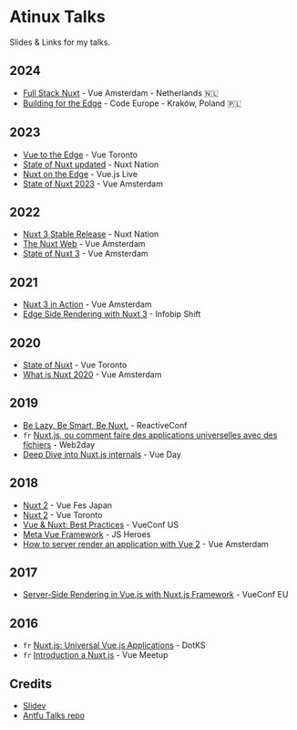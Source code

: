 # Atinux Talks

Slides & Links for my talks.

## 2024

- [Full Stack Nuxt](./2024-02-28) - Vue Amsterdam - Netherlands 🇳🇱
- [Building for the Edge](./2024-06-11) - Code Europe - Kraków, Poland 🇵🇱

## 2023

- [Vue to the Edge](https://www.youtube.com/watch?v=qmz643pQmmA) - Vue Toronto
- [State of Nuxt updated](https://www.youtube.com/watch?v=uV9omTH7b68) - Nuxt Nation
- [Nuxt on the Edge](https://www.youtube.com/watch?v=xdI_EFDkj8E) - Vue.js Live
- [State of Nuxt 2023](https://www.youtube.com/watch?v=2gUOvmwtA-A) - Vue Amsterdam

## 2022

- [Nuxt 3 Stable Release](https://www.youtube.com/watch?v=LbQBUvt3wmw) - Nuxt Nation
- [The Nuxt Web](https://www.youtube.com/watch?v=zDmkZ-gH3qs) - Vue Amsterdam
- [State of Nuxt 3](https://www.youtube.com/watch?v=TAmFREdn9q4) - Vue Amsterdam

## 2021

- [Nuxt 3 in Action](https://www.youtube.com/watch?v=ClF9BvKCVwY) - Vue Amsterdam
- [Edge Side Rendering with Nuxt 3](https://www.youtube.com/watch?v=lLr_GZo5xZw&t=434) - Infobip Shift

## 2020

- [State of Nuxt](https://www.youtube.com/watch?v=LMONTMOc1zI) - Vue Toronto
- [What is Nuxt 2020](https://www.youtube.com/watch?v=kT5xXBZdQ3E) - Vue Amsterdam

## 2019

- [Be Lazy, Be Smart, Be Nuxt.](https://www.youtube.com/watch?v=vbsPXHCu8Xg) - ReactiveConf
- `fr` [Nuxt.js, ou comment faire des applications universelles avec des fichiers](https://www.youtube.com/watch?v=X0z63UlYA6c) - Web2day
- [Deep Dive into Nuxt.js internals](https://www.youtube.com/watch?v=mxJlUMFC9Ns) - Vue Day

## 2018

- [Nuxt 2](https://www.youtube.com/watch?v=3dFFy8waxcg) - Vue Fes Japan
- [Nuxt 2](https://www.youtube.com/watch?v=-Z1hI4Wxblo) - Vue Toronto
- [Vue & Nuxt: Best Practices](https://www.youtube.com/watch?v=OF3A_arLJ8k&t=25s) - VueConf US
- [Meta Vue Framework](https://www.youtube.com/watch?v=9jATabR27ME) - JS Heroes
- [How to server render an application with Vue 2](https://www.youtube.com/watch?v=MH0-85w3b3E) - Vue Amsterdam

## 2017

- [Server-Side Rendering in Vue.js with Nuxt.js Framework](https://www.youtube.com/watch?v=Dkf3AwxrSjE) - VueConf EU

## 2016

- `fr` [Nuxt.js: Universal Vue.js Applications](https://www.youtube.com/watch?v=qHZGxhMMKCQ) - DotKS
- `fr` [Introduction a Nuxt.js](https://www.youtube.com/watch?v=NVjbY_TkDd4&t=1009s) - Vue Meetup

## Credits

- [Slidev](https://sli.dev)
- [Antfu Talks repo](https://github.com/antfu/talks)